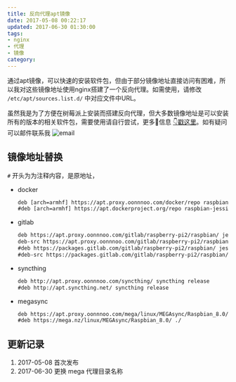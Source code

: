 ```yaml
---
title: 反向代理apt镜像
date: 2017-05-08 00:22:17
updated: 2017-06-30 01:30:00
tags: 
- nginx 
- 代理
- 镜像
category:
---
```


通过apt镜像，可以快速的安装软件包，但由于部分镜像地址直接访问有困难，所以我对这些镜像地址使用nginx搭建了一个反向代理。如需使用，请修改 `/etc/apt/sources.list.d/` 中对应文件中URL。

<!-- more -->
虽然我是为了方便在树莓派上安装而搭建反向代理，但大多数镜像地址是可以安装所有的版本的相关软件包，需要使用请自行尝试，更多信息 [👇戳这里](https://apt.proxy.oonnnoo.com/)。如有疑问可以邮件联系我  ![email](https://static.lidong.me/img/email-x28.png)

## 镜像地址替换

 `#` 开头为为注释内容，是原地址，
- docker

    ```txt  docker.list
    deb [arch=armhf] https://apt.proxy.oonnnoo.com/docker/repo raspbian-jessie main
    #deb [arch=armhf] https://apt.dockerproject.org/repo raspbian-jessie main
    ```

- gitlab

    ```txt  gitlab_raspberry-pi2.list
    deb https://apt.proxy.oonnnoo.com/gitlab/raspberry-pi2/raspbian/ jessie main
    deb-src https://apt.proxy.oonnnoo.com/gitlab/raspberry-pi2/raspbian/ jessie main
    #deb https://packages.gitlab.com/gitlab/raspberry-pi2/raspbian/ jessie main
    #deb-src https://packages.gitlab.com/gitlab/raspberry-pi2/raspbian/ jessie main
    ```

- syncthing

    ```txt syncthing-release.list
    deb http://apt.proxy.oonnnoo.com/syncthing/ syncthing release
    #deb http://apt.syncthing.net/ syncthing release
    ```

- megasync
    
    ```txt megasync.list
    deb https://apt.proxy.oonnnoo.com/mega/linux/MEGAsync/Raspbian_8.0/ ./
    #deb https://mega.nz/linux/MEGAsync/Raspbian_8.0/ ./
    ```

## 更新记录

1. 2017-05-08 首次发布
2. 2017-06-30 更换 mega 代理目录名称
